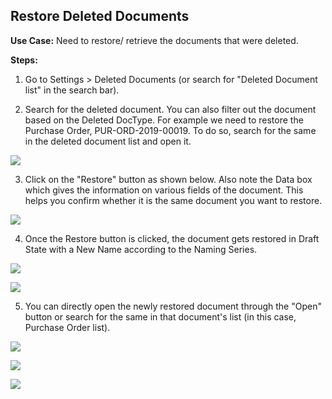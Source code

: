 ## Restore Deleted Documents

**Use Case:** Need to restore/ retrieve the documents that were deleted.

**Steps:**

1) Go to Settings > Deleted Documents (or search for "Deleted Document list" in the search bar).

2) Search for the deleted document. You can also filter out the document based on the Deleted DocType. For example we need to restore the Purchase Order, PUR-ORD-2019-00019. To do so, search for the same in the deleted document list and open it.

![](https://docs.erpnext.com/files/x1l4m9r.png)

3) Click on the "Restore" button as shown below. Also note the Data box which gives the information on various fields of the document. This helps you confirm whether it is the same document you want to restore.

![](https://docs.erpnext.com/files/5sXm7Xi.png)

4) Once the Restore button is clicked, the document gets restored in Draft State with a New Name according to the Naming Series.

![](https://docs.erpnext.com/files/IRC4OKh.png)

![](https://docs.erpnext.com/files/sxprDuY.png)

5) You can directly open the newly restored document through the "Open" button or search for the same in that document's list (in this case, Purchase Order list).

![](https://docs.erpnext.com/files/YBy5CQ4.png)

![](https://docs.erpnext.com/files/mOroVFj.png)

![](https://docs.erpnext.com/files/LBYeWKK.png)